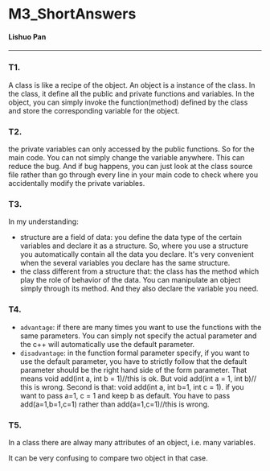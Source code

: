 # M3_ShortAnswers

#### Lishuo Pan

---

### T1.

A class is like a recipe of the object. An object is a instance of the class. In the class, it define all the public and private functions and variables. In the object, you can simply invoke the function(method) defined by the class and store the corresponding variable for the object.

### T2.

the private variables can only accessed by the public functions. So for the main code. You can not simply change the variable anywhere. This can reduce the bug. And if bug happens, you can just look at the class source file rather than go through every line in your main code to check where you accidentally modify the private variables.

### T3.

In my understanding: 

- structure are a field of data: you define the data type of the certain variables and declare it as a structure. So, where you use a structure you automatically contain all the data you declare. It's very convenient when the several variables you declare has the same structure.
- the class different from a structure that: the class has the method which play the role of behavior of the data. You can manipulate an object simply through its method. And they also declare the variable you need.

### T4.

- `advantage`: if there are many times you want to use the functions with the same parameters. You can simply not specify the actual parameter and the c++ will automatically use the default parameter.
- `disadvantage`: in the function formal parameter specify, if you want to use  the default parameter, you have to strictly follow that the default parameter should be the right hand side of the form parameter. That means void add(int a, int b = 1)//this is ok. But void add(int a = 1, int b)// this is wrong. Second is that: void add(int a, int b=1, int c = 1). if you want to pass a=1, c = 1 and keep b as default. You have to pass add(a=1,b=1,c=1) rather than add(a=1,c=1)//this is wrong.

### T5.

In a class there are alway many attributes of an object, i.e. many variables.

It can be very confusing to compare two object in that case.